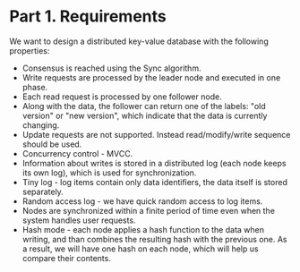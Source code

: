 # Part 1. Requirements
We want to design a distributed key-value database with the following 
properties:
- Consensus is reached using the Sync algorithm.
- Write requests are processed by the leader node and executed in one phase.
- Each read request is processed by one follower node.
- Along with the data, the follower can return one of the labels: "old version" 
  or "new version", which indicate that the data is currently changing.
- Update requests are not supported. Instead read/modify/write sequence should 
  be used.
- Concurrency control - MVCC.
- Information about writes is stored in a distributed log (each node keeps its 
  own log), which is used for synchronization.
- Tiny log - log items contain only data identifiers, the data itself is stored 
  separately.
- Random access log - we have quick random access to log items.
- Nodes are synchronized within a finite period of time even when the system
  handles user requests.
- Hash mode - each node applies a hash function to the data when writing, and
  than combines the resulting hash with the previous one. As a result, we will 
  have one hash on each node, which will help us compare their contents.
  